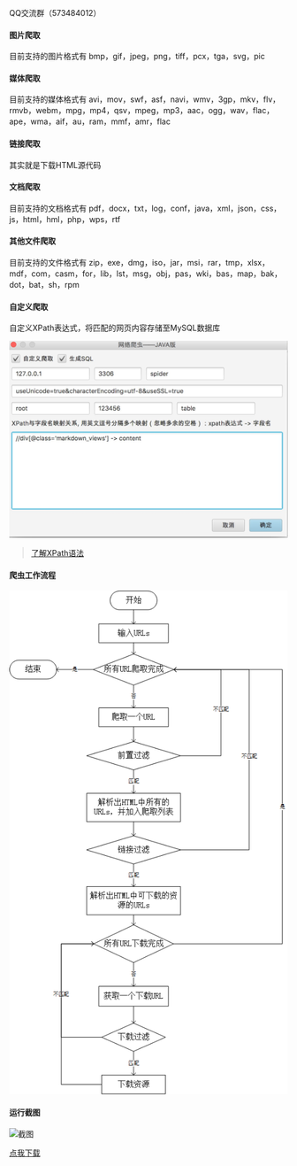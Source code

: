 
QQ交流群（573484012）

#### 图片爬取

目前支持的图片格式有 bmp，gif，jpeg，png，tiff，pcx，tga，svg，pic

#### 媒体爬取

目前支持的媒体格式有 avi，mov，swf，asf，navi，wmv，3gp，mkv，flv，rmvb，webm，mpg，mp4，qsv，mpeg，mp3，aac，ogg，wav，flac，ape，wma，aif，au，ram，mmf，amr，flac

#### 链接爬取

其实就是下载HTML源代码

#### 文档爬取

目前支持的文档格式有 pdf，docx，txt，log，conf，java，xml，json，css，js，html，hml，php，wps，rtf

#### 其他文件爬取

目前支持的文件格式有 zip，exe，dmg，iso，jar，msi，rar，tmp，xlsx，mdf，com，casm，for，lib，lst，msg，obj，pas，wki，bas，map，bak，dot，bat，sh，rpm

#### 自定义爬取

自定义XPath表达式，将匹配的网页内容存储至MySQL数据库

![xpath](xpath.png)

> [了解XPath语法](http://www.w3school.com.cn/xpath/xpath_syntax.asp)

#### 爬虫工作流程

![工作流程](workflow.png)

#### 运行截图

![截图](http://oq3iwfipo.bkt.clouddn.com/tutorial/vspider/visualspider.png)

[点我下载](http://oq3iwfipo.bkt.clouddn.com/tools/zhazhapan/visual-spider-1.1.jar)